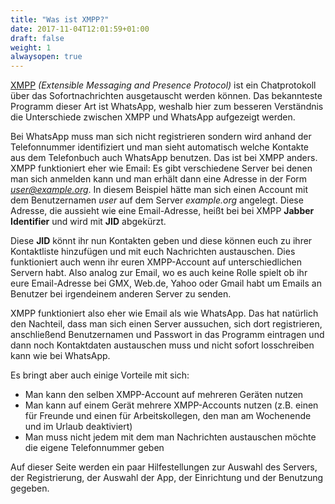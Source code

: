 ```yaml
---
title: "Was ist XMPP?"
date: 2017-11-04T12:01:59+01:00
draft: false
weight: 1
alwaysopen: true
---
```


[XMPP][10] *(Extensible Messaging and Presence Protocol)* ist ein Chatprotokoll über das Sofortnachrichten 
ausgetauscht werden können. Das bekannteste Programm dieser Art ist WhatsApp, weshalb hier zum besseren 
Verständnis die Unterschiede zwischen XMPP und WhatsApp aufgezeigt werden.

Bei WhatsApp muss man sich nicht registrieren sondern wird anhand der Telefonnummer identifiziert und 
man sieht automatisch welche Kontakte aus dem Telefonbuch auch WhatsApp benutzen. Das ist bei XMPP anders.
XMPP funktioniert eher wie Email: Es gibt verschiedene Server bei denen man sich anmelden kann und man 
erhält dann eine Adresse in der Form *user@example.org*.
In diesem Beispiel hätte man sich einen Account mit dem Benutzernamen *user* auf dem Server *example.org* 
angelegt.
Diese Adresse, die aussieht wie eine Email-Adresse, heißt bei bei XMPP **Jabber Identifier** und wird
mit **JID** abgekürzt.

Diese **JID** könnt ihr nun Kontakten geben und diese können euch zu ihrer Kontaktliste hinzufügen und
mit euch Nachrichten austauschen. Dies funktioniert auch wenn ihr euren XMPP-Account auf unterschiedlichen 
Servern habt. Also analog zur Email, wo es auch keine Rolle spielt ob ihr eure Email-Adresse bei GMX, Web.de,
Yahoo oder Gmail habt um Emails an Benutzer bei irgendeinem anderen Server zu senden.

XMPP funktioniert also eher wie Email als wie WhatsApp. Das hat natürlich den Nachteil, dass man sich einen
Server aussuchen, sich dort registrieren, anschließend Benutzernamen und Passwort in das Programm eintragen
und dann noch Kontaktdaten austauschen muss und nicht sofort losschreiben kann wie bei WhatsApp.    

Es bringt aber auch einige Vorteile mit sich:

* Man kann den selben XMPP-Account auf mehreren Geräten nutzen
* Man kann auf einem Gerät mehrere XMPP-Accounts nutzen (z.B. einen für Freunde und einen für 
Arbeitskollegen, den man am Wochenende und im Urlaub deaktiviert)
* Man muss nicht jedem mit dem man Nachrichten austauschen möchte die eigene Telefonnummer geben
	
Auf dieser Seite werden ein paar Hilfestellungen zur Auswahl des Servers, der Registrierung, der Auswahl
der App, der Einrichtung und der Benutzung gegeben.


[10]:https://de.wikipedia.org/wiki/Extensible_Messaging_and_Presence_Protocol
